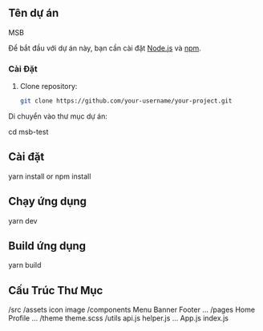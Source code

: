 ## Tên dự án 

MSB

Để bắt đầu với dự án này, bạn cần cài đặt [Node.js](https://nodejs.org/) và [npm](https://www.npmjs.com/).

### Cài Đặt

1. Clone repository:

   ```bash
   git clone https://github.com/your-username/your-project.git

Di chuyển vào thư mục dự án:

cd msb-test

## Cài đặt 

yarn install or npm install

## Chạy ứng dụng

yarn dev

## Build ứng dụng

yarn build

## Cấu Trúc Thư Mục

/src
  /assets
  icon
  image
  /components
    Menu
    Banner
    Footer
    ...
  /pages
    Home
    Profile
    ...
  /theme
  theme.scss
  /utils
    api.js
    helper.js
    ...
  App.js
  index.js

